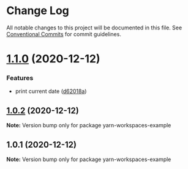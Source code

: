 # Change Log

All notable changes to this project will be documented in this file.
See [Conventional Commits](https://conventionalcommits.org) for commit guidelines.

# [1.1.0](https://github.com/aumoraes/yarn-workspaces-example/compare/v1.0.2...v1.1.0) (2020-12-12)


### Features

* print current date ([d62018a](https://github.com/aumoraes/yarn-workspaces-example/commit/d62018abed6f51272b31d7e1b4d82d4351932fe9))





## [1.0.2](https://github.com/aumoraes/yarn-workspaces-example/compare/v1.0.1...v1.0.2) (2020-12-12)

**Note:** Version bump only for package yarn-workspaces-example





## 1.0.1 (2020-12-12)

**Note:** Version bump only for package yarn-workspaces-example
